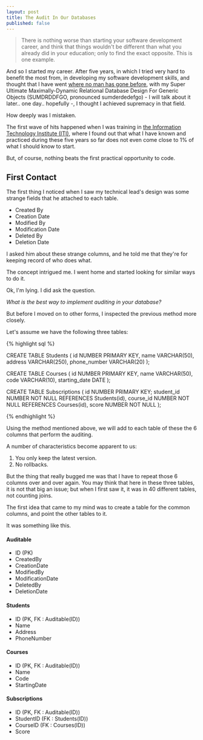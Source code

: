 ```yaml
---
layout: post
title: The Audit In Our Databases
published: false
---
```



>There is nothing worse than starting your software development career, and think that things wouldn't be different than what you already did in your education; only to find the exact opposite. This is one example.

And so I started my career. After five years, in which I tried very hard to benefit the most from, in developing my software development skills, and thought that I have went [where no man has gone before](http://en.wikipedia.org/wiki/Where_no_man_has_gone_before), with my Super Ultimate Maximally-Dynamic Relational Database Design For Generic Objects (SUMDRDDFGO, pronounced sumderdedefgo) - I will talk about it later.. one day.. hopefully -, I thought I achieved supremacy in that field.

How deeply was I mistaken.

The first wave of hits happened when I was training in [the Information Technology Institute (ITI)](http://www.iti.gov.eg/), where I found out that what I have known and practiced during these five years so far does not even come close to 1% of what I should know to start.

But, of course, nothing beats the first practical opportunity to code.

## First Contact

The first thing I noticed when I saw my technical lead's design was some strange fields that he attached to each table.

* Created By
* Creation Date
* Modified By
* Modification Date
* Deleted By
* Deletion Date

I asked him about these strange columns, and he told me that they're for keeping record of who does what.

The concept intrigued me. I went home and started looking for similar ways to do it.

Ok, I'm lying. I did ask the question.

_What is the best way to implement auditing in your database?_

But before I moved on to other forms, I inspected the previous method more closely.

Let's assume we have the following three tables:

{% highlight sql %}

CREATE TABLE Students (
  id NUMBER PRIMARY KEY,
  name VARCHAR(50),
  address VARCHAR(250),
  phone_number VARCHAR(20)
);

CREATE TABLE Courses (
  id NUMBER PRIMARY KEY,
  name VARCHAR(50),
  code VARCHAR(10),
  starting_date DATE
);

CREATE TABLE Subscriptions (
  id NUMBER PRIMARY KEY;
  student_id NUMBER NOT NULL REFERENCES Students(id),
  course_id NUMBER NOT NULL REFERENCES Courses(id),
  score NUMBER NOT NULL
);

{% endhighlight %}

Using the method mentioned above, we will add to each table of these the 6 columns that perform the auditing.

A number of characteristics become apparent to us:

1. You only keep the latest version.
2. No rollbacks.

But the thing that really bugged me was that I have to repeat those 6 columns over and over again. You may think that here in these three tables, it is not that big an issue; but when I first saw it, it was in 40 different tables, not counting joins.

The first idea that came to my mind was to create a table for the common columns, and point the other tables to it.

It was something like this.

#### Auditable

* ID (PK)
* CreatedBy
* CreationDate
* ModifiedBy
* ModificationDate
* DeletedBy
* DeletionDate

#### Students

* ID (PK, FK : Auditable(ID))
* Name
* Address
* PhoneNumber

#### Courses

* ID (PK, FK : Auditable(ID))
* Name
* Code
* StartingDate

#### Subscriptions

* ID (PK, FK : Auditable(ID))
* StudentID (FK : Students(ID))
* CourseID (FK : Courses(ID))
* Score

